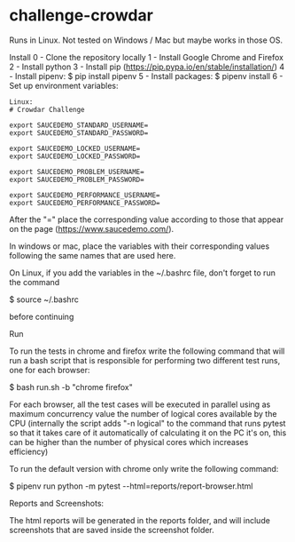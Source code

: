 # challenge-crowdar

Runs in Linux. Not tested on Windows / Mac but maybe works in those OS.

Install
0 - Clone the repository locally
1 - Install Google Chrome and Firefox
2 - Install python
3 - Install pip (https://pip.pypa.io/en/stable/installation/)
4 - Install pipenv: $ pip install pipenv
5 - Install packages: $ pipenv install
6 - Set up environment variables:
    
    Linux:
    # Crowdar Challenge

    export SAUCEDEMO_STANDARD_USERNAME=
    export SAUCEDEMO_STANDARD_PASSWORD=

    export SAUCEDEMO_LOCKED_USERNAME=
    export SAUCEDEMO_LOCKED_PASSWORD=

    export SAUCEDEMO_PROBLEM_USERNAME=
    export SAUCEDEMO_PROBLEM_PASSWORD=

    export SAUCEDEMO_PERFORMANCE_USERNAME=
    export SAUCEDEMO_PERFORMANCE_PASSWORD=
  
After the "=" place the corresponding value according to those that appear on the page (https://www.saucedemo.com/).

In windows or mac, place the variables with their corresponding values following the same names that are used here.

On Linux, if you add the variables in the ~/.bashrc file, don't forget to run the command

$ source ~/.bashrc

before continuing 



Run

To run the tests in chrome and firefox write the following command that will run a bash script that is responsible for performing two different test runs, one for each browser:

$ bash run.sh -b "chrome firefox"

For each browser, all the test cases will be executed in parallel using as maximum concurrency value the number of logical cores available by the CPU (internally the script adds "-n logical" to the command that runs pytest so that it takes care of it automatically of calculating it on the PC it's on, this can be higher than the number of physical cores which increases efficiency)


To run the default version with chrome only write the following command:

$ pipenv run python -m pytest --html=reports/report-browser.html


Reports and Screenshots:

The html reports will be generated in the reports folder, and will include screenshots that are saved inside the screenshot folder.
